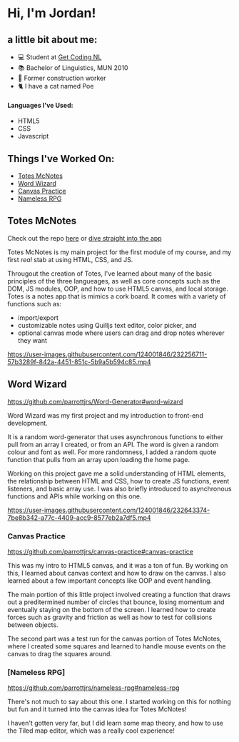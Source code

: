 # Hi, I'm Jordan!

## a little bit about me: 

- :computer: Student at [Get Coding NL](https://www.getcoding.ca)
- :books: Bachelor of Linguistics, MUN 2010 
- :construction_worker: Former construction worker 
- :cat2: I have a cat named Poe

#### Languages I've Used:

- HTML5 
- CSS 
- Javascript 

## Things I've Worked On:

- [Totes McNotes](https://github.com/parrottjrs/totes-mcnotes#hi-my-name-is-jordan-and-welcome-to-totes-mcnotes)
- [Word Wizard](https://github.com/parrottjrs/Word-Generator#word-wizard)
- [Canvas Practice](https://github.com/parrottjrs/canvas-practice#canvas-practice)
- [Nameless RPG](https://github.com/parrottjrs/nameless-rpg#nameless-rpg)

## Totes McNotes

Check out the repo [here](https://github.com/parrottjrs/totes-mcnotes#hi-my-name-is-jordan-and-welcome-to-totes-mcnotes) or [dive straight into the app](https://parrottjrs.github.io/totes-mcnotes/) 

Totes McNotes is my main project for the first module of my course, and my first _real_ stab at using HTML, CSS, and JS.

Througout the creation of Totes, I've learned about many of the basic principles of the three langueages, as well as core concepts such as the DOM, JS modules, OOP, and how to use HTML5 canvas, and local storage. Totes is a notes app that is mimics a cork board. It comes with a variety of functions such as:

- import/export
- customizable notes using Quilljs text editor, color picker, and 
- optional canvas mode where users can drag and drop notes wherever they want


https://user-images.githubusercontent.com/124001846/232256711-57b3289f-842a-4451-851c-5b9a5b594c85.mp4


## Word Wizard

https://github.com/parrottjrs/Word-Generator#word-wizard

Word Wizard was my first project and my introduction to front-end development. 

It is a random word-generator that uses asynchronous functions to either pull from an array I created, or from an API. The word is given a random colour and font as well. For more randomness, I added a random quote function that pulls from an array upon loading the home page. 

Working on this project gave me a solid understanding of HTML elements, the relationship between HTML and CSS, how to create JS functions, event listeners, and basic array use. I was also briefly introduced to asynchronous functions and APIs while working on this one.


https://user-images.githubusercontent.com/124001846/232643374-7be8b342-a77c-4409-acc9-8577eb2a7df5.mp4


### Canvas Practice

https://github.com/parrottjrs/canvas-practice#canvas-practice

This was my intro to HTML5 canvas, and it was a ton of fun. By working on this, I learned about canvas context and how to draw on the canvas. I also learned about a few important concepts like OOP and event handling.

The main portion of this little project involved creating a function that draws out a preditermined number of circles that bounce, losing momentum and eventually staying on the bottom of the screen. I learned how to create forces such as gravity and friction as well as how to test for collisions between objects.

The second part was a test run for the canvas portion of Totes McNotes, where I created some squares and learned to handle mouse events on the canvas to drag the squares around.

### [Nameless RPG]

https://github.com/parrottjrs/nameless-rpg#nameless-rpg

There's not much to say about this one. I started working on this for nothing but fun and it turned into the canvas idea for Totes McNotes!

I haven't gotten very far, but I did learn some map theory, and how to use the Tiled map editor, which was a really cool experience!


<!--
**parrottjrs/parrottjrs** is a ✨ _special_ ✨ repository because its `README.md` (this file) appears on your GitHub profile.

Here are some ideas to get you started:

- 🔭 I’m currently working on ...
- 🌱 I’m currently learning ...
- 👯 I’m looking to collaborate on ...
- 🤔 I’m looking for help with ...
- 💬 Ask me about ...
- 📫 How to reach me: ...
- 😄 Pronouns: ...
- ⚡ Fun fact: ...
-->
